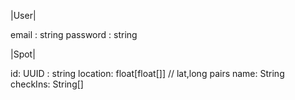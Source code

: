 |User|

email : string 
password : string

|Spot|

id: UUID : string
location: float[float[]] // lat,long pairs
name: String
checkIns: String[]
